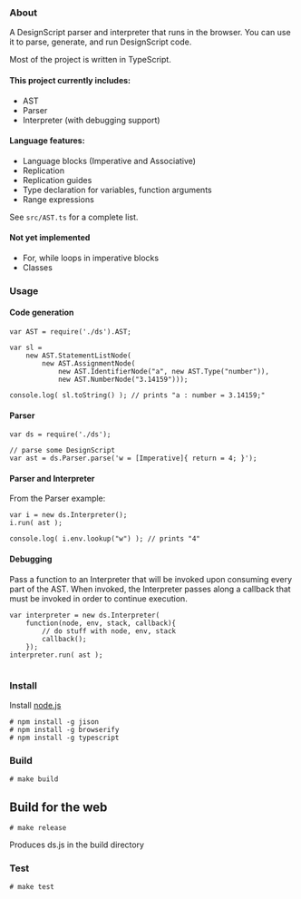### About

A DesignScript parser and interpreter that runs in the browser. You can use it to parse, generate, and run DesignScript code.

Most of the project is written in TypeScript.

#### This project currently includes:

* AST
* Parser
* Interpreter (with debugging support)

#### Language features:

* Language blocks (Imperative and Associative)
* Replication
* Replication guides
* Type declaration for variables, function arguments
* Range expressions

See `src/AST.ts` for a complete list.

#### Not yet implemented

* For, while loops in imperative blocks
* Classes

### Usage

#### Code generation

```
var AST = require('./ds').AST;

var sl = 
	new AST.StatementListNode(
		new AST.AssignmentNode(
			new AST.IdentifierNode("a", new AST.Type("number")),
			new AST.NumberNode("3.14159")));
		
console.log( sl.toString() ); // prints "a : number = 3.14159;"

```

#### Parser

```
var ds = require('./ds');

// parse some DesignScript
var ast = ds.Parser.parse('w = [Imperative]{ return = 4; }'); 
```

#### Parser and Interpreter

From the Parser example:

```
var i = new ds.Interpreter();
i.run( ast ); 

console.log( i.env.lookup("w") ); // prints "4"
```

#### Debugging

Pass a function to an Interpreter that will be invoked upon consuming every part of the AST. When invoked, the Interpreter passes along a callback that must be invoked in order to continue execution.

```
var interpreter = new ds.Interpreter(
	function(node, env, stack, callback){
		// do stuff with node, env, stack
		callback();
	});
interpreter.run( ast ); 
 
```

### Install

Install [node.js](http://www.nodejs.org)

```
# npm install -g jison
# npm install -g browserify
# npm install -g typescript
```

### Build

```
# make build
```

## Build for the web

```
# make release
```
Produces ds.js in the build directory

### Test

```
# make test
```
